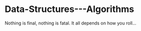 # Data-Structures---Algorithms
Nothing is final, nothing is fatal. It all depends on how you roll...

